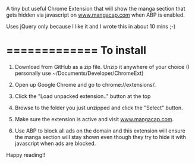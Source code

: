 A tiny but useful Chrome Extension that will show the manga section that gets hidden via javascript on www.mangacap.com when ABP is enabled.

Uses jQuery only because I like it and I wrote this in about 10 mins ;-)

=============
To install
=============
1. Download from GitHub as a zip file. Unzip it anywhere of your choice (I personally use ~/Documents/Developer/ChromeExt)

2. Open up Google Chrome and go to chrome://extensions/.

3. Click the "Load unpacked extension.." button at the top

4. Browse to the folder you just unzipped and click the "Select" button.

5. Make sure the extension is active and visit www.mangacap.com.

6. Use ABP to block all ads on the domain and this extension will ensure the manga section will stay shown even though they try to hide it with javascript when ads are blocked.

Happy reading!!
